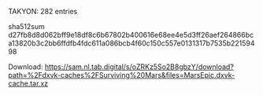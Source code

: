 TAKYON: 282 entries

sha512sum d27fb8d8d062bff9e18df8c6b67802b400616e68ee4e5d3ff26aef264866bca13820b3c2bb6ffdfb4fdc611a086bcb4f60c150c557e0131317b7535b22159498


 Download: https://sam.nl.tab.digital/s/oZRKz5So2B8gbzY/download?path=%2Fdxvk-caches%2FSurviving%20Mars&files=MarsEpic.dxvk-cache.tar.xz
